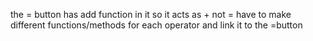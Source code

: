 the = button has add function in it so it acts as + not =
have to make different functions/methods for each operator and link it to the =button
